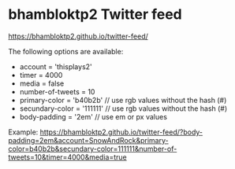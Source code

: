 # bhambloktp2 Twitter feed
https://bhambloktp2.github.io/twitter-feed/

The following options are available:

  - account = 'thisplays2'
  - timer = 4000
  - media = false
  - number-of-tweets = 10
  - primary-color = 'b40b2b' // use rgb values without the hash (#)
  - secundary-color = '111111' // use rgb values without the hash (#)
  - body-padding = '2em'   // use em or px values


Example: https://bhambloktp2.github.io/twitter-feed/?body-padding=2em&account=SnowAndRock&primary-color=b40b2b&secundary-color=111111&number-of-tweets=10&timer=4000&media=true
